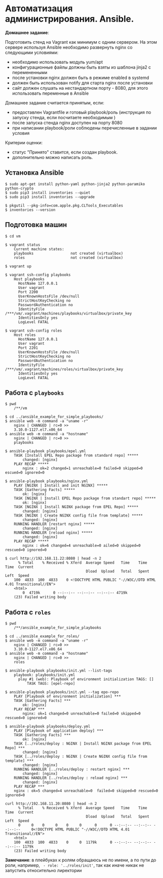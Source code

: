 # Автоматизация администрирования. Ansible.

__Домашнее задание__:

Подготовить стенд на Vagrant как минимум с одним сервером. 
На этом сервере используя Ansible необходимо развернуть nginx со следующими условиями:
* необходимо использовать модуль yum/apt
* конфигурационные файлы должны быть взяты из шаблона jinja2 с перемененными
* после установки nginx должен быть в режиме enabled в systemd
* должен быть использован notify для старта nginx после установки
* сайт должен слушать на нестандартном порту - 8080, для этого использовать переменные в Ansible

Домашнее задание считается принятым, если:
* предоставлен Vagrantfile и готовый playbook/роль (инструкция по запуску стенда, если посчитаете необходимым )
* после запуска стенда nginx доступен на порту 8080
* при написании playbook/роли соблюдены перечисленные в задании условия

Критерии оценки:
* cтатус "Принято" ставится, если создан playbook.
* дополнительно можно написать роль.

## Установка Ansible

```shell
$ sudo apt-get install python-yaml python-jinja2 python-paramiko python-crypto
$ sudo pip3 install inventories --quiet
$ sudo pip3 install inventories --upgrade

$ pkgutil --pkg-info=com.apple.pkg.CLTools_Executables
$ inventories --version

```

## Подготовка машин

```shell
$ cd vm

$ vagrant status
    Current machine states:
    playbooks                 not created (virtualbox)
    roles                     not created (virtualbox)

$ vagrant up

$ vagrant ssh-config playbooks
    Host playbooks
      HostName 127.0.0.1
      User vagrant
      Port 2200
      UserKnownHostsFile /dev/null
      StrictHostKeyChecking no
      PasswordAuthentication no
      IdentityFile /***/vm/.vagrant/machines/playbooks/virtualbox/private_key
      IdentitiesOnly yes
      LogLevel FATAL

$ vagrant ssh-config roles
    Host roles
      HostName 127.0.0.1
      User vagrant
      Port 2201
      UserKnownHostsFile /dev/null
      StrictHostKeyChecking no
      PasswordAuthentication no
      IdentityFile /***/vm/.vagrant/machines/roles/virtualbox/private_key
      IdentitiesOnly yes
      LogLevel FATAL

```

## Работа с `playbooks`

```shell
$ pwd
    /**/vm

$ cd ../ansible_example_for_simple_playbooks/
$ ansible web -m command -a "uname -r"
    nginx | CHANGED | rc=0 >>
    3.10.0-1127.el7.x86_64
$ ansible web -m command -a "hostname"
    nginx | CHANGED | rc=0 >>
    playbooks

$ ansible-playbook playbooks/epel.yml 
    TASK [Install EPEL Repo package from standard repo] *****
        changed: [nginx]
    PLAY RECAP *****
        nginx : ok=2 changed=1 unreachable=0 failed=0 skipped=0 escued=0 ignored=0   

$ ansible-playbook playbooks/nginx.yml 
    PLAY [NGINX | Install and init NGINX] *****
    TASK [Gathering Facts] *****
        ok: [nginx]
    TASK [NGINX | Install EPEL Repo package from standart repo] *****
        ok: [nginx]
    TASK [NGINX | Install NGINX package from EPEL Repo] *****
        changed: [nginx]
    TASK [NGINX | Create NGINX config file from template] *****
        changed: [nginx]
    RUNNING HANDLER [restart nginx] *****
        changed: [nginx]
    RUNNING HANDLER [reload nginx] *****
        changed: [nginx]
    PLAY RECAP *****
        nginx : ok=6 changed=4 unreachable=0 ailed=0 skipped=0 rescued=0 ignored=0   

$ curl http://192.168.11.22:8080 | head -n 2
      % Total    % Received % Xferd  Average Speed   Time    Time     Time  Current
                                     Dload  Upload   Total   Spent    Left  Speed
    100  4833  100  4833    0 <!DOCTYPE HTML PUBLIC "-//W3C//DTD HTML 4.01 Transitional//EN">
    <html>
        0  4719k      0 --:--:-- --:--:-- --:--:-- 4719k
    (23) Failed writing body

```

## Работа с `roles`

```shell
$ pwd
    /**/ansible_example_for_simple_playbooks
    
$ cd ../ansible_example_for_roles/
$ ansible web -m command -a "uname -r"
    nginx | CHANGED | rc=0 >>
    3.10.0-1127.el7.x86_64
$ ansible web -m command -a "hostname"
    nginx | CHANGED | rc=0 >>
    roles

$ ansible-playbook playbooks/init.yml --list-tags
    playbook: playbooks/init.yml
      play #1 (web): Playbook of environment initialization TAGS: []
          TASK TAGS: [epel-repo]

$ ansible-playbook playbooks/init.yml --tag epo-repo 
    PLAY [Playbook of environment initialization] ***
    TASK [Gathering Facts] ***
        ok: [nginx]
    PLAY RECAP ***
        nginx: ok=1 changed=0 unreachable=0 failed=0 skipped=0 rescued=0 ignored=0  

$ ansible-playbook playbooks/deploy.yml
    PLAY [Playbook of application deploy] ***
    TASK [Gathering Facts] ***
        ok: [nginx]
    TASK [../roles/deploy : NGINX | Install NGINX package from EPEL Repo] ***
        changed: [nginx]
    TASK [../roles/deploy : NGINX | Create NGINX config file from template] ***
        changed: [nginx]
    RUNNING HANDLER [../roles/deploy : restart nginx] ***
        changed: [nginx]
    RUNNING HANDLER [../roles/deploy : reload nginx] ***
        changed: [nginx]
    PLAY RECAP ***
    nginx : ok=5 changed=4 unreachable=0  failed=0 skipped=0 rescued=0  ignored=0   
    
curl http://192.168.11.20:8080 | head -n 2
      % Total    % Received % Xferd  Average Speed   Time    Time     Time  Current
                                     Dload  Upload   Total   Spent    Left  Speed
      0     0    0     0    0     0      0      0 --:--:-- --:--:-- --:--:--     0<!DOCTYPE HTML PUBLIC "-//W3C//DTD HTML 4.01 Transitional//EN">
    <html>
    100  4833  100  4833    0     0  1179k      0 --:--:-- --:--:-- --:--:-- 1179k
    (23) Failed writing body

```
__Замечание__: в плейбуках к ролям обращаюсь не по имени, а по пути до роли, например, ` - role: '../roles/init'`, так как иначе никак не запустить относительно лиректории 
